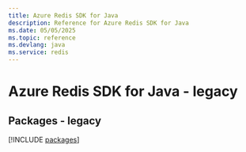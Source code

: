 ```yaml
---
title: Azure Redis SDK for Java
description: Reference for Azure Redis SDK for Java
ms.date: 05/05/2025
ms.topic: reference
ms.devlang: java
ms.service: redis
---
```

# Azure Redis SDK for Java - legacy
## Packages - legacy
[!INCLUDE [packages](redis-index.md)]